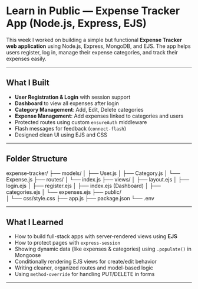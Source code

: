 #  Learn in Public — Expense Tracker App (Node.js, Express, EJS)

This week I worked on building a simple but functional **Expense Tracker web application** using Node.js, Express, MongoDB, and EJS. The app helps users register, log in, manage their expense categories, and track their expenses easily.

---

##  What I Built

- **User Registration & Login** with session support
- **Dashboard** to view all expenses after login
- **Category Management**: Add, Edit, Delete categories
- **Expense Management**: Add expenses linked to categories and users
- Protected routes using custom `ensureAuth` middleware
- Flash messages for feedback (`connect-flash`)
- Designed clean UI using EJS and CSS

---

##  Folder Structure

expense-tracker/
├── models/
│   ├── User.js
│   ├── Category.js
│   └── Expense.js
├── routes/
│   └── index.js
├── views/
│   ├── layout.ejs
│   ├── login.ejs
│   ├── register.ejs
│   ├── index.ejs (Dashboard)
│   ├── categories.ejs
│   └── expenses.ejs
├── public/                
│   └── css/style.css
├── app.js
├── package.json
└── .env                 

---

##  What I Learned

- How to build full-stack apps with server-rendered views using **EJS**
- How to protect pages with `express-session`
- Showing dynamic data (like expenses & categories) using `.populate()` in Mongoose
- Conditionally rendering EJS views for create/edit behavior
- Writing cleaner, organized routes and model-based logic
- Using `method-override` for handling PUT/DELETE in forms

---





